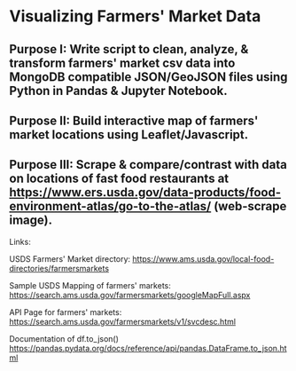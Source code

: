 # Visualizing Farmers' Market Data

## Purpose I: Write script to clean, analyze, & transform farmers' market csv data into MongoDB compatible JSON/GeoJSON files using Python in Pandas & Jupyter Notebook.

## Purpose II: Build interactive map of farmers' market locations using Leaflet/Javascript. 

## Purpose III: Scrape & compare/contrast with data on locations of fast food restaurants at https://www.ers.usda.gov/data-products/food-environment-atlas/go-to-the-atlas/ (web-scrape image).

Links:

USDS Farmers' Market directory: https://www.ams.usda.gov/local-food-directories/farmersmarkets

Sample USDS Mapping of farmers' markets: https://search.ams.usda.gov/farmersmarkets/googleMapFull.aspx

API Page for farmers' markets: https://search.ams.usda.gov/farmersmarkets/v1/svcdesc.html

Documentation of df.to_json() https://pandas.pydata.org/docs/reference/api/pandas.DataFrame.to_json.html
